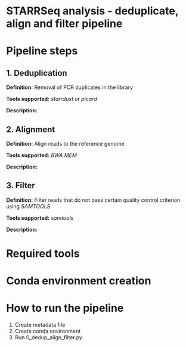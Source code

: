 # STARRSeq analysis - deduplicate, align and filter pipeline

# Pipeline steps

## 1. Deduplication
**Definition:** Removal of PCR duplicates in the library

**Tools supported:** *starrdust* or *picard*

**Description:** 

## 2. Alignment
**Definition:** Align reads to the reference genome

**Tools supported:** *BWA MEM*

**Description:** 

## 3. Filter

**Definition:** Filter reads that do not pass certain quality control criterion using *SAMTOOLS*

**Tools supported:** *samtools*

**Description:** 

# Required tools

# Conda environment creation

# How to run the pipeline

1. Create metadata file
2. Create conda environment
3. Run 0_dedup_align_filter.py
